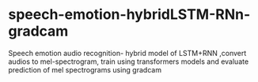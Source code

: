 # speech-emotion-hybridLSTM-RNn-gradcam
Speech emotion audio recognition- hybrid model of LSTM+RNN ,convert audios to mel-spectrogram, train using transformers models and evaluate prediction of mel spectrograms using gradcam

